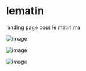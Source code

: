 # lematin
landing page pour le matin.ma


![image](https://github.com/nouha-ech/lematin/assets/154752182/1dc6ecb5-254d-495d-a859-d9d39b566984)

![image](https://github.com/nouha-ech/lematin/assets/154752182/750ba0d1-1a5a-4e28-81d2-7d185d1c3c4f)


![image](https://github.com/nouha-ech/lematin/assets/154752182/ffd9a080-4f68-4bcc-a506-1ed877d27290)
